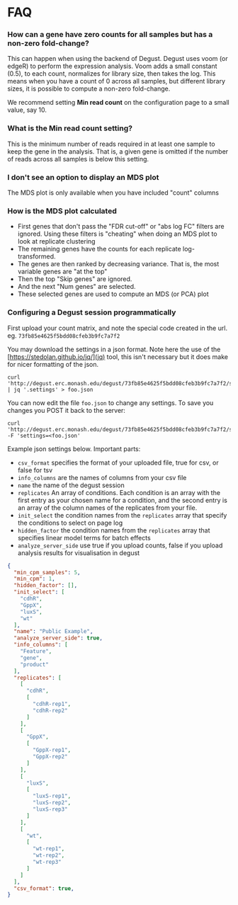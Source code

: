 # FAQ

### How can a gene have zero counts for all samples but has a non-zero fold-change?

This can happen when using the backend of Degust.  Degust uses voom (or edgeR) to perform the expression analysis.  Voom adds a small constant (0.5), to each count, normalizes for library size, then takes the log.  This means when you have a count of 0 across all samples, but different library sizes, it is possible to compute a non-zero fold-change.

We recommend setting **Min read count** on the configuration page to a small value, say 10.

### What is the **Min read count** setting?

This is the minimum number of reads required in at least one sample to keep the gene in the analysis.  That is, a given gene is omitted if the number of reads across all samples is below this setting.


### I don't see an option to display an MDS plot

The MDS plot is only available when you have included "count" columns

### How is the MDS plot calculated

  * First genes that don't pass the "FDR cut-off" or "abs log FC" filters are ignored.  Using these filters is "cheating" when doing an MDS plot to look at replicate clustering
  * The remaining genes have the counts for each replicate log-transformed.
  * The genes are then ranked by decreasing variance.  That is, the most variable genes are "at the top"
  * Then the top "Skip genes" are ignored.
  * And the next "Num genes" are selected.
  * These selected genes are used to compute an MDS (or PCA) plot

### Configuring a Degust session programmatically

First upload your count matrix, and note the special code created in the url.  eg. `73fb85e4625f5bdd08cfeb3b9fc7a7f2`

You may download the settings in a json format.  Note here the use of the [https://stedolan.github.io/jq/](jq) tool, this isn't necessary but it does make for nicer formatting of the json.

    curl 'http://degust.erc.monash.edu/degust/73fb85e4625f5bdd08cfeb3b9fc7a7f2/settings' | jq '.settings' > foo.json

You can now edit the file `foo.json` to change any settings.  To save you changes you POST it back to the server:

    curl 'http://degust.erc.monash.edu/degust/73fb85e4625f5bdd08cfeb3b9fc7a7f2/settings' -F 'settings=<foo.json'


Example json settings below.   Important parts:
  * `csv_format` specifies the format of your uploaded file, true for csv, or false for tsv
  * `info_columns` are the names of columns from your csv file
  * `name` the name of the degust session
  * `replicates` An array of conditions.  Each condition is an array with the first entry as your chosen name for a condition, and the second entry is an array of the column names of the replicates from your file.
  * `init_select` the condition names from the `replicates` array that specify the conditions to select on page log
  * `hidden_factor` the condition names from the `replicates` array that specifies linear model terms for batch effects
  * `analyze_server_side` use true if you upload counts, false if you upload analysis results for visualisation in degust

```json
{
  "min_cpm_samples": 5,
  "min_cpm": 1,
  "hidden_factor": [],
  "init_select": [
    "cdhR",
    "GppX",
    "luxS",
    "wt"
  ],
  "name": "Public Example",
  "analyze_server_side": true,
  "info_columns": [
    "Feature",
    "gene",
    "product"
  ],
  "replicates": [
    [
      "cdhR",
      [
        "cdhR-rep1",
        "cdhR-rep2"
      ]
    ],
    [
      "GppX",
      [
        "GppX-rep1",
        "GppX-rep2"
      ]
    ],
    [
      "luxS",
      [
        "luxS-rep1",
        "luxS-rep2",
        "luxS-rep3"
      ]
    ],
    [
      "wt",
      [
        "wt-rep1",
        "wt-rep2",
        "wt-rep3"
      ]
    ]
  ],
  "csv_format": true,
}
```
